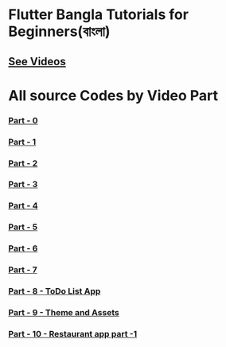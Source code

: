 # Flutter Bangla Tutorials for Beginners(বাংলা)

## [See Videos](https://www.youtube.com/playlist?list=PLsC9YeVUTz38rU3tnoFFfAO8j2b-8mqTb)

<!-- ### [Part - 0 ]() -->

# All source Codes by Video Part

### [Part - 0 ](https://github.com/codewithrafiq/Flutter-Bangla-Tutorials/tree/5ac01170827d57b416d5c11b4d1739ef2bf42a04)
### [Part - 1 ](https://github.com/codewithrafiq/Flutter-Bangla-Tutorials/tree/c42ecc2b3ddf67e9c78bbc41da655913dcb249da)
### [Part - 2 ](https://github.com/codewithrafiq/Flutter-Bangla-Tutorials/tree/1f9c9dee32669bf22abcb406a12de37520eb742f)
### [Part - 3 ](https://github.com/codewithrafiq/Flutter-Bangla-Tutorials/tree/718345400d1d5b0b82e57ffafdec2fef4870db44)
### [Part - 4 ](https://github.com/codewithrafiq/Flutter-Bangla-Tutorials/tree/7ceffe5f424871b4d9ef7cfc87625c1eb6d836a4)
### [Part - 5 ](https://github.com/codewithrafiq/Flutter-Bangla-Tutorials/tree/e03b249d0e97eadd81fc6eb297ae73bebada9bc5)
### [Part - 6 ](https://github.com/codewithrafiq/Flutter-Bangla-Tutorials/tree/2cb287c1d05c2d61c676db4be9637f796e645dca)
### [Part - 7 ](https://github.com/codewithrafiq/Flutter-Bangla-Tutorials/tree/4bf430f0284baba16429c2c45d357983685a6c36)
### [Part - 8 - ToDo List App](https://github.com/codewithrafiq/Flutter-Bangla-Tutorials/tree/641c623885036108676237d74e9ccf23d4962d1b)
### [Part - 9 - Theme and Assets](https://github.com/codewithrafiq/Flutter-Bangla-Tutorials/tree/1b73855fde75a74d29e1f5b1a0e5ec6d1ed5f6b6)
### [Part - 10 - Restaurant app part -1](https://github.com/codewithrafiq/Flutter-Bangla-Tutorials/tree/6fc56ce48f0fd35b39598fabbdd0d23d17f2f6b1)

